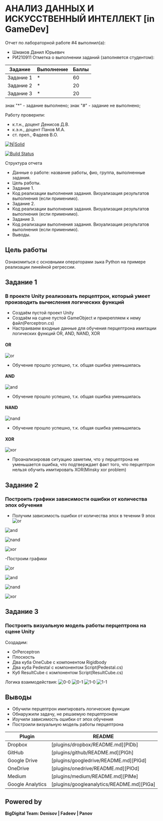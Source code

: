 # АНАЛИЗ ДАННЫХ И ИСКУССТВЕННЫЙ ИНТЕЛЛЕКТ [in GameDev]
Отчет по лабораторной работе #4 выполнил(а):
- Шмаков Данил Юрьевич
- РИ210911
Отметка о выполнении заданий (заполняется студентом):

| Задание | Выполнение | Баллы |
| ------ | ------ | ------ |
| Задание 1 | * | 60 |
| Задание 2 | * | 20 |
| Задание 3 | * | 20 |

знак "*" - задание выполнено; знак "#" - задание не выполнено;

Работу проверили:
- к.т.н., доцент Денисов Д.В.
- к.э.н., доцент Панов М.А.
- ст. преп., Фадеев В.О.

[![N|Solid](https://cldup.com/dTxpPi9lDf.thumb.png)](https://nodesource.com/products/nsolid)

[![Build Status](https://travis-ci.org/joemccann/dillinger.svg?branch=master)](https://travis-ci.org/joemccann/dillinger)

Структура отчета

- Данные о работе: название работы, фио, группа, выполненные задания.
- Цель работы.
- Задание 1.
- Код реализации выполнения задания. Визуализация результатов выполнения (если применимо).
- Задание 2.
- Код реализации выполнения задания. Визуализация результатов выполнения (если применимо).
- Задание 3.
- Код реализации выполнения задания. Визуализация результатов выполнения (если применимо).
- Выводы.

## Цель работы
Ознакомиться с основными операторами зыка Python на примере реализации линейной регрессии.

## Задание 1
### В проекте Unity реализовать перцептрон, который умеет производить вычисления логических функций
- Создаём пустой проект Unity
- Создаём на сцене пустой GameObject и прикрепляем к нему файл(Perceptron.cs)
- Настраиваем входные данные для обучения перцептрона имитации логических функций OR, AND, NAND, XOR
#### OR
![or](img/or.png)
- Обучение прошло успешно, т.к. общая ошибка уменьшилась

#### AND
![and](img/and.png)
- Обучение прошло успешно, т.к. общая ошибка уменьшилась

#### NAND
![nand](img/nand.png)
- Обучение прошло успешно, т.к. общая ошибка уменьшилась

#### XOR
![xor](img/xor.png)

- Проанализировав ситуацию заметим, что у перцептрона не уменьшается ошибка, что подтверждает факт того, что перцептрон нельзя обучить имитировать XOR(Minsky xor problem)

## Задание 2
### Построить графики зависимости ошибки от количества эпох обучения
- Получим зависимость ошибки от количества эпох в течении 9 эпох
![or](img/orgraph.png)

![and](img/andgraph.png)

![nand](img/nandgraph.png)

![xor](img/xorgraph.png)

-Построим графики

![or](img/OrGraphic.png)

![and](img/AndGraphic.png)

![nand](img/NandGraphic.png)

![xor](img/XorGraphic.png)


## Задание 3
### Построить визуальную модель работы перцептрона на сцене Unity

Создадим:
- OrPerceptron
- Плоскость
- Два куба OneCube с компонентом Rigidbody
- Два куба Pedestal с компонентом Script(Pedestal.cs)
- Куб ResultCube с компонентом Script(ResultCube.cs)

Логика взаимодействия:
![0-0](img/3-0-0.png)
![0-1](img/3-0-1.png)
![1-0](img/3-1-0.png)
![1-1](img/3-1-1.png)

## Выводы

- Обучили перцептрон имитировать логические функции
- Обнаружили задачу, не решаемую перцептроном
- Изучили зависимость ошибки от эпох обучения
- Построили визуальную модель работы перцептрона

| Plugin | README |
| ------ | ------ |
| Dropbox | [plugins/dropbox/README.md][PlDb] |
| GitHub | [plugins/github/README.md][PlGh] |
| Google Drive | [plugins/googledrive/README.md][PlGd] |
| OneDrive | [plugins/onedrive/README.md][PlOd] |
| Medium | [plugins/medium/README.md][PlMe] |
| Google Analytics | [plugins/googleanalytics/README.md][PlGa] |

## Powered by

**BigDigital Team: Denisov | Fadeev | Panov**